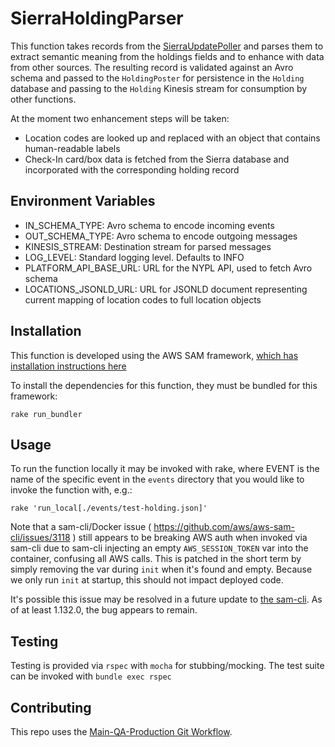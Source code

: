 # SierraHoldingParser

This function takes records from the [SierraUpdatePoller](https://github.com/NYPL/sierraUpdatePollerV2/tree/development) and parses them to extract semantic meaning from the holdings fields and to enhance with data from other sources. The resulting record is validated against an Avro schema and passed to the `HoldingPoster` for persistence in the `Holding` database and passing to the `Holding` Kinesis stream for consumption by other functions.

At the moment two enhancement steps will be taken:

- Location codes are looked up and replaced with an object that contains human-readable labels
- Check-In card/box data is fetched from the Sierra database and incorporated with the corresponding holding record

## Environment Variables

- IN_SCHEMA_TYPE: Avro schema to encode incoming events
- OUT_SCHEMA_TYPE: Avro schema to encode outgoing messages
- KINESIS_STREAM: Destination stream for parsed messages
- LOG_LEVEL: Standard logging level. Defaults to INFO
- PLATFORM_API_BASE_URL: URL for the NYPL API, used to fetch Avro schema
- LOCATIONS_JSONLD_URL: URL for JSONLD document representing current mapping of location codes to full location objects

## Installation

This function is developed using the AWS SAM framework, [which has installation instructions here](https://docs.aws.amazon.com/serverless-application-model/latest/developerguide/serverless-sam-cli-install.html)

To install the dependencies for this function, they must be bundled for this framework:

```
rake run_bundler
```

## Usage

To run the function locally it may be invoked with rake, where EVENT is the name of the specific event in the `events` directory that you would like to invoke the function with, e.g.:

```
rake 'run_local[./events/test-holding.json]'
```

Note that a sam-cli/Docker issue ( https://github.com/aws/aws-sam-cli/issues/3118 ) still appears to be breaking AWS auth when invoked via sam-cli due to sam-cli injecting an empty `AWS_SESSION_TOKEN` var into the container, confusing all AWS calls. This is patched in the short term by simply removing the var during `init` when it's found and empty. Because we only run `init` at startup, this should not impact deployed code.

It's possible this issue may be resolved in a future update to [the sam-cli](https://docs.aws.amazon.com/serverless-application-model/latest/developerguide/install-sam-cli.html). As of at least 1.132.0, the bug appears to remain.

## Testing

Testing is provided via `rspec` with `mocha` for stubbing/mocking. The test suite can be invoked with `bundle exec rspec`

## Contributing

This repo uses the [Main-QA-Production Git Workflow](https://github.com/NYPL/engineering-general/blob/main/standards/git-workflow.md#main-qa-production).
